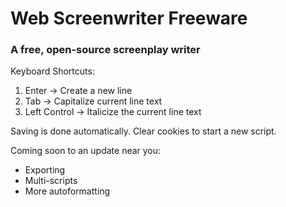 # Web Screenwriter Freeware
### A free, open-source screenplay writer 

Keyboard Shortcuts: 
1. Enter -> Create a new line
2. Tab -> Capitalize current line text
3. Left Control -> Italicize the current line text

Saving is done automatically. Clear cookies to start a new script.

Coming soon to an update near you:
- Exporting
- Multi-scripts
- More autoformatting


